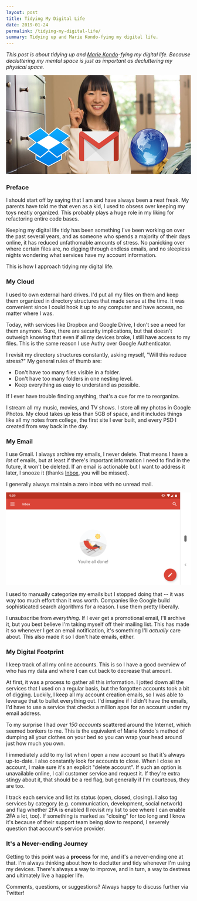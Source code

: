 ```yaml
---
layout: post
title: Tidying My Digital Life
date: 2019-01-24
permalink: /tidying-my-digital-life/
summary: Tidying up and Marie Kondo-fying my digital life.
---
```


_This post is about tidying up and [Marie Kondo](https://konmari.com/)-fying my digital life. Because decluttering my mental space is just as important as decluttering my physical space._

![Marie Kondo](/assets/posts/tidying-my-digital-life/tidying.png)


### Preface

I should start off by saying that I am and have always been a neat freak. My parents have told me that even as a kid, I used to obsess over keeping my toys neatly organized. This probably plays a huge role in my liking for refactoring entire code bases.

Keeping my digital life tidy has been something I've been working on over the past several years, and as someone who spends a majority of their days online, it has reduced unfathomable amounts of stress. No panicking over where certain files are, no digging through endless emails, and no sleepless nights wondering what services have my account information.

This is how I approach tidying my digital life.


### My Cloud

I used to own external hard drives. I'd put all my files on them and keep them organized in directory structures that made sense at the time. It was convenient since I could hook it up to any computer and have access, no matter where I was.

Today, with services like Dropbox and Google Drive, I don't see a need for them anymore. Sure, there are security implications, but that doesn't outweigh knowing that even if all my devices broke, I still have access to my files. This is the same reason I use Authy over Google Authenticator.

I revisit my directory structures constantly, asking myself, "Will this reduce stress?" My general rules of thumb are:

- Don't have too many files visible in a folder.
- Don't have too many folders in one nesting level.
- Keep everything as easy to understand as possible.

If I ever have trouble finding anything, that's a cue for me to reorganize.

I stream all my music, movies, and TV shows. I store all my photos in Google Photos. My cloud takes up less than 5GB of space, and it includes things like all my notes from college, the first site I ever built, and every PSD I created from way back in the day.


### My Email

I use Gmail. I always archive my emails, I never delete. That means I have a _lot_ of emails, but at least if there's important information I need to find in the future, it won't be deleted. If an email is actionable but I want to address it later, I snooze it (thanks [Inbox](https://www.google.com/inbox/), you will be missed).

I generally always maintain a zero inbox with no unread mail.

![My zero inbox](/assets/posts/tidying-my-digital-life/nomail.png)

I used to manually categorize my emails but I stopped doing that -- it was way too much effort than it was worth. Companies like Google build sophisticated search algorithms for a reason. I use them pretty liberally.

I unsubscribe from _everything_. If I ever get a promotional email, I'll archive it, but you best believe I'm taking myself off their mailing list. This has made it so whenever I get an email notification, it's something I'll _actually_ care about. This also made it so I don't hate emails, either.


### My Digital Footprint

I keep track of all my online accounts. This is so I have a good overview of who has my data and where I can cut back to decrease that amount.

At first, it was a process to gather all this information. I jotted down all the services that I used on a regular basis, but the forgotten accounts took a bit of digging. Luckily, I keep all my account creation emails, so I was able to leverage that to bullet everything out. I'd imagine if I didn't have the emails, I'd have to use a service that checks a million apps for an account under my email address.

To my surprise I had _over 150 accounts_ scattered around the Internet, which seemed bonkers to me. This is the equivalent of Marie Kondo's method of dumping all your clothes on your bed so you can wrap your head around just how much you own.

I immediately add to my list when I open a new account so that it's always up-to-date. I also constantly look for accounts to close. When I close an account, I make sure it's an explicit "delete account". If such an option is unavailable online, I call customer service and request it. If they're extra stingy about it, that should be a red flag, but generally if I'm courteous, they are too.

I track each service and list its status (open, closed, closing). I also tag services by category (e.g. communication, development, social network) and flag whether 2FA is enabled (I revisit my list to see where I can enable 2FA a lot, too). If something is marked as "closing" for too long and I know it's because of their support team being slow to respond, I severely question that account's service provider.


### It's a Never-ending Journey

Getting to this point was a **process** for me, and it's a never-ending one at that. I'm always thinking about how to declutter and tidy whenever I'm using my devices. There's always a way to improve, and in turn, a way to destress and ultimately live a happier life.

Comments, questions, or suggestions? Always happy to discuss further via Twitter!
